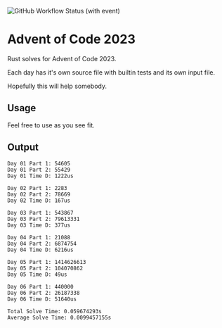 
![GitHub Workflow Status (with event)](https://img.shields.io/github/actions/workflow/status/callrbx/aoc23/rust.yml)

# Advent of Code 2023

Rust solves for Advent of Code 2023.

Each day has it's own source file with builtin tests and its own input file.

Hopefully this will help somebody.

## Usage
Feel free to use as you see fit.

## Output
```
Day 01 Part 1: 54605
Day 01 Part 2: 55429
Day 01 Time D: 1222us

Day 02 Part 1: 2283
Day 02 Part 2: 78669
Day 02 Time D: 167us

Day 03 Part 1: 543867
Day 03 Part 2: 79613331
Day 03 Time D: 377us

Day 04 Part 1: 21088
Day 04 Part 2: 6874754
Day 04 Time D: 6216us

Day 05 Part 1: 1414626613
Day 05 Part 2: 104070862
Day 05 Time D: 49us

Day 06 Part 1: 440000
Day 06 Part 2: 26187338
Day 06 Time D: 51640us

Total Solve Time: 0.059674293s
Average Solve Time: 0.0099457155s
```